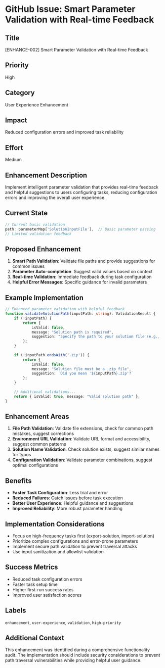 # GitHub Issue: Smart Parameter Validation with Real-time Feedback

## Title
[ENHANCE-002] Smart Parameter Validation with Real-time Feedback

## Priority
High

## Category
User Experience Enhancement

## Impact
Reduced configuration errors and improved task reliability

## Effort
Medium

## Enhancement Description
Implement intelligent parameter validation that provides real-time feedback and helpful suggestions to users configuring tasks, reducing configuration errors and improving the overall user experience.

## Current State
```typescript
// Current basic validation
path: parameterMap['SolutionInputFile'],  // Basic parameter passing
// Limited validation feedback
```

## Proposed Enhancement
1. **Smart Path Validation**: Validate file paths and provide suggestions for common issues
2. **Parameter Auto-completion**: Suggest valid values based on context
3. **Real-time Validation**: Immediate feedback during task configuration
4. **Helpful Error Messages**: Specific guidance for invalid parameters

## Example Implementation
```typescript
// Enhanced parameter validation with helpful feedback
function validateSolutionPath(inputPath: string): ValidationResult {
    if (!inputPath) {
        return {
            isValid: false,
            message: "Solution path is required",
            suggestion: "Specify the path to your solution file (e.g., solutions/MySolution.zip)"
        };
    }
    
    if (!inputPath.endsWith('.zip')) {
        return {
            isValid: false,
            message: "Solution file must be a .zip file",
            suggestion: `Did you mean '${inputPath}.zip'?`
        };
    }
    
    // Additional validations...
    return { isValid: true, message: "Valid solution path" };
}
```

## Enhancement Areas
1. **File Path Validation**: Validate file extensions, check for common path mistakes, suggest corrections
2. **Environment URL Validation**: Validate URL format and accessibility, suggest common patterns
3. **Solution Name Validation**: Check solution exists, suggest similar names for typos
4. **Configuration Validation**: Validate parameter combinations, suggest optimal configurations

## Benefits
- **Faster Task Configuration**: Less trial and error
- **Reduced Failures**: Catch issues before task execution
- **Better User Experience**: Helpful guidance and suggestions
- **Improved Reliability**: More robust parameter handling

## Implementation Considerations
- Focus on high-frequency tasks first (export-solution, import-solution)
- Prioritize complex configurations and error-prone parameters
- Implement secure path validation to prevent traversal attacks
- Use input sanitization and allowlist validation

## Success Metrics
- Reduced task configuration errors
- Faster task setup time
- Higher first-run success rates
- Improved user satisfaction scores

## Labels
`enhancement`, `user-experience`, `validation`, `high-priority`

## Additional Context
This enhancement was identified during a comprehensive functionality audit. The implementation should include security considerations to prevent path traversal vulnerabilities while providing helpful user guidance.